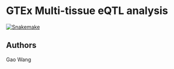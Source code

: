 # GTEx Multi-tissue eQTL analysis
[![Snakemake](https://img.shields.io/badge/snakemake-≥3.5.2-brightblue.svg?style=flat-square)](https://bitbucket.org/johanneskoester/snakemake)

## Authors
Gao Wang

